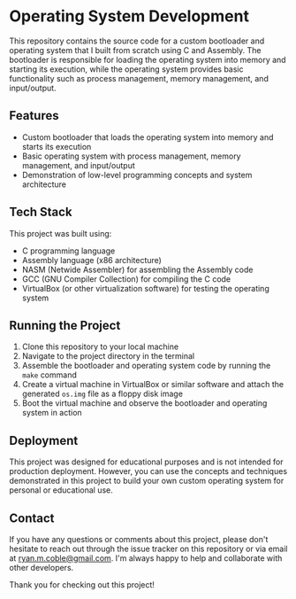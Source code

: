 # Operating System Development

This repository contains the source code for a custom bootloader and operating system that I built from scratch using C and Assembly. The bootloader is responsible for loading the operating system into memory and starting its execution, while the operating system provides basic functionality such as process management, memory management, and input/output.

## Features

- Custom bootloader that loads the operating system into memory and starts its execution
- Basic operating system with process management, memory management, and input/output
- Demonstration of low-level programming concepts and system architecture

## Tech Stack

This project was built using:

- C programming language
- Assembly language (x86 architecture)
- NASM (Netwide Assembler) for assembling the Assembly code
- GCC (GNU Compiler Collection) for compiling the C code
- VirtualBox (or other virtualization software) for testing the operating system

## Running the Project

1. Clone this repository to your local machine
2. Navigate to the project directory in the terminal
3. Assemble the bootloader and operating system code by running the `make` command
4. Create a virtual machine in VirtualBox or similar software and attach the generated `os.img` file as a floppy disk image
5. Boot the virtual machine and observe the bootloader and operating system in action

## Deployment

This project was designed for educational purposes and is not intended for production deployment. However, you can use the concepts and techniques demonstrated in this project to build your own custom operating system for personal or educational use.

## Contact

If you have any questions or comments about this project, please don't hesitate to reach out through the issue tracker on this repository or via email at ryan.m.coble@gmail.com. I'm always happy to help and collaborate with other developers.

Thank you for checking out this project!
